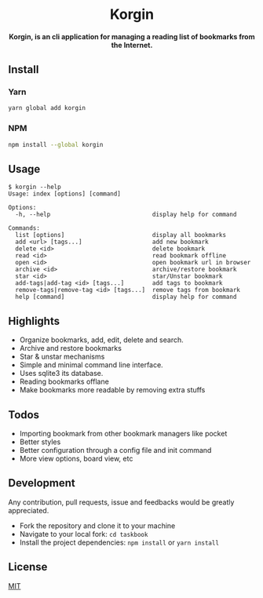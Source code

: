 <h1 align="center">
  Korgin
</h1>

<h4 align="center">
  Korgin, is an cli application for managing a reading list of bookmarks from the Internet.
</h4>

## Install

### Yarn

```bash
yarn global add korgin
```

### NPM

```bash
npm install --global korgin
```

## Usage

```
$ korgin --help
Usage: index [options] [command]

Options:
  -h, --help                             display help for command

Commands:
  list [options]                         display all bookmarks
  add <url> [tags...]                    add new bookmark
  delete <id>                            delete bookmark
  read <id>                              read bookmark offline
  open <id>                              open bookmark url in browser
  archive <id>                           archive/restore bookmark
  star <id>                              star/Unstar bookmark
  add-tags|add-tag <id> [tags...]        add tags to bookmark
  remove-tags|remove-tag <id> [tags...]  remove tags from bookmark
  help [command]                         display help for command
```

## Highlights
- Organize bookmarks, add, edit, delete and search.
- Archive and restore bookmarks
- Star & unstar mechanisms
- Simple and minimal command line interface.
- Uses sqlite3 its database.
- Reading bookmarks offlane
- Make bookmarks more readable by removing extra stuffs

## Todos
- Importing bookmark from other bookmark managers like pocket
- Better styles
- Better configuration through a config file and init command
- More view options, board view, etc

## Development

Any contribution, pull requests, issue and feedbacks would be greatly appreciated.

- Fork the repository and clone it to your machine
- Navigate to your local fork: `cd taskbook`
- Install the project dependencies: `npm install` or `yarn install`

## License

[MIT](https://github.com/majidsajadi/korgin/blob/master/license)